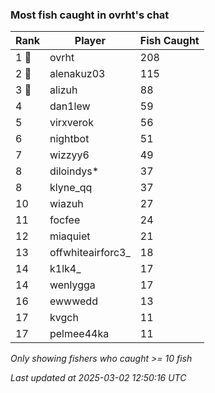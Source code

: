 ### Most fish caught in ovrht's chat
| Rank | Player | Fish Caught |
|------|--------|-----------|
| 1 🥇  | ovrht  | 208 |
| 2 🥈  | alenakuz03  | 115 |
| 3 🥉  | alizuh  | 88 |
| 4  | dan1lew  | 59 |
| 5  | virxverok  | 56 |
| 6  | nightbot  | 51 |
| 7  | wizzyy6  | 49 |
| 8  | diloindys*  | 37 |
| 8  | klyne_qq  | 37 |
| 10  | wiazuh  | 27 |
| 11  | focfee  | 24 |
| 12  | miaquiet  | 21 |
| 13  | offwhiteairforc3_  | 18 |
| 14  | k1lk4_  | 17 |
| 14  | wenlygga  | 17 |
| 16  | ewwwedd  | 13 |
| 17  | kvgch  | 11 |
| 17  | pelmee44ka  | 11 |

_Only showing fishers who caught >= 10 fish_

_Last updated at 2025-03-02 12:50:16 UTC_